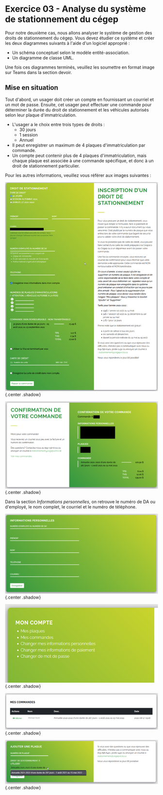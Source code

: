 # Exercice 03 - Analyse du système de stationnement du cégep

Pour notre deuxième cas, nous allons analyser le système de gestion des droits de stationnement du cégep. Vous devez étudier ce système et créer les deux diagrammes suivants à l'aide d'un logiciel approprié :

- Un schéma conceptuel selon le modèle entité-association.
- Un diagramme de classe UML.

Une fois ces diagrammes terminés, veuillez les soumettre en format image sur Teams dans la section devoir.

## Mise en situation

Tout d'abord, un usager doit créer un compte en fournissant un courriel et un mot de passe. Ensuite, cet usager peut effectuer une commande pour déterminer la durée du droit de stationnement et les véhicules autorisés selon leur plaque d'immatriculation.

- L'usager a le choix entre trois types de droits :
     - 30 jours
     - 1 session
     - Annuel
- Il peut enregistrer un maximum de 4 plaques d'immatriculation par commande.
- Un compte peut contenir plus de 4 plaques d'immatriculation, mais chaque plaque est associée à une commande spécifique, et donc à un droit de stationnement particulier.

Pour les autres informations, veuillez vous référer aux images suivantes :

![Commande](../images/ex03_a.png){.center .shadow}

![Résumé commande](../images/ex03_b.png){.center .shadow}

Dans la section *Informations personnelles*, on retrouve le numéro de DA ou d'employé, le nom complet, le courriel et le numéro de téléphone.

![Informations personnelles](../images/ex03_c.png){.center .shadow}

![Mon compte](../images/ex03_d.png){.center .shadow}

![Mes commandes](../images/ex03_e.png){.center .shadow}

![Ajout de plaque](../images/ex03_f.png){.center .shadow}